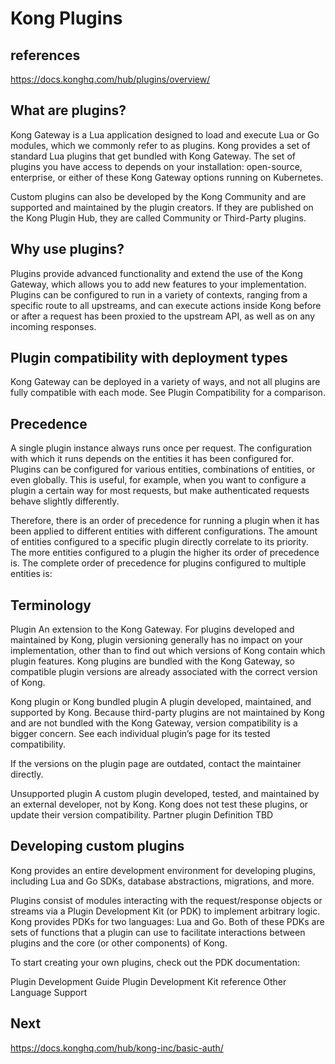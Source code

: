 # Kong Plugins

## references

<https://docs.konghq.com/hub/plugins/overview/>

## What are plugins?

Kong Gateway is a Lua application designed to load and execute Lua or Go modules, which we commonly refer to as plugins. Kong provides a set of standard Lua plugins that get bundled with Kong Gateway. The set of plugins you have access to depends on your installation: open-source, enterprise, or either of these Kong Gateway options running on Kubernetes.

Custom plugins can also be developed by the Kong Community and are supported and maintained by the plugin creators. If they are published on the Kong Plugin Hub, they are called Community or Third-Party plugins.

## Why use plugins?

Plugins provide advanced functionality and extend the use of the Kong Gateway, which allows you to add new features to your implementation. Plugins can be configured to run in a variety of contexts, ranging from a specific route to all upstreams, and can execute actions inside Kong before or after a request has been proxied to the upstream API, as well as on any incoming responses.

## Plugin compatibility with deployment types

Kong Gateway can be deployed in a variety of ways, and not all plugins are fully compatible with each mode. See Plugin Compatibility for a comparison.

## Precedence

A single plugin instance always runs once per request. The configuration with which it runs depends on the entities it has been configured for. Plugins can be configured for various entities, combinations of entities, or even globally. This is useful, for example, when you want to configure a plugin a certain way for most requests, but make authenticated requests behave slightly differently.

Therefore, there is an order of precedence for running a plugin when it has been applied to different entities with different configurations. The amount of entities configured to a specific plugin directly correlate to its priority. The more entities configured to a plugin the higher its order of precedence is. The complete order of precedence for plugins configured to multiple entities is:

## Terminology

Plugin
An extension to the Kong Gateway.
For plugins developed and maintained by Kong, plugin versioning generally has no impact on your implementation, other than to find out which versions of Kong contain which plugin features. Kong plugins are bundled with the Kong Gateway, so compatible plugin versions are already associated with the correct version of Kong.

Kong plugin or Kong bundled plugin
A plugin developed, maintained, and supported by Kong.
Because third-party plugins are not maintained by Kong and are not bundled with the Kong Gateway, version compatibility is a bigger concern. See each individual plugin’s page for its tested compatibility.

If the versions on the plugin page are outdated, contact the maintainer directly.

Unsupported plugin
A custom plugin developed, tested, and maintained by an external developer, not by Kong. Kong does not test these plugins, or update their version compatibility.
Partner plugin
Definition TBD

## Developing custom plugins

Kong provides an entire development environment for developing plugins, including Lua and Go SDKs, database abstractions, migrations, and more.

Plugins consist of modules interacting with the request/response objects or streams via a Plugin Development Kit (or PDK) to implement arbitrary logic. Kong provides PDKs for two languages: Lua and Go. Both of these PDKs are sets of functions that a plugin can use to facilitate interactions between plugins and the core (or other components) of Kong.

To start creating your own plugins, check out the PDK documentation:

Plugin Development Guide
Plugin Development Kit reference
Other Language Support

## Next

<https://docs.konghq.com/hub/kong-inc/basic-auth/>
